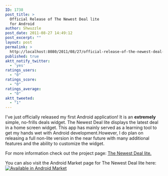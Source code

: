 ```yaml
---
ID: 1738
post_title: >
  Official Release of The Newest Deal lite
  for Android
author: Shwuzzle
post_date: 2011-08-27 14:49:12
post_excerpt: ""
layout: post
permalink: >
  http://localhost:8080/2011/08/27/official-release-of-the-newest-deal-lite-for-android/
published: true
aktt_notify_twitter:
  - 'yes'
ratings_users:
  - "0"
ratings_score:
  - "0"
ratings_average:
  - "0"
aktt_tweeted:
  - "1"
---
```

I've just officially released my first Android application! It is an <strong>extremely</strong> simple, no-frills deals widget. The Newest Deal lite displays the latest deal in a home screen widget. This app has mainly served as a learning tool to get my hands wet with Android development.However, I do plan on releasing a full non-lite version in the near future with many additional features and the ability to customize the widget.

For more information check out the project page: <a href="http://shwuzzle.com/projects/the-newest-deal-lite/">The Newest Deal lite.</a>

You can also visit the Android Market page for The Newest Deal lite here:<a href="http://market.android.com/details?id=com.shwuzzle.thenewestdeal.lite">
<img src="http://www.android.com/images/brand/45_avail_market_logo1.png" alt="Available in Android Market" />
</a>